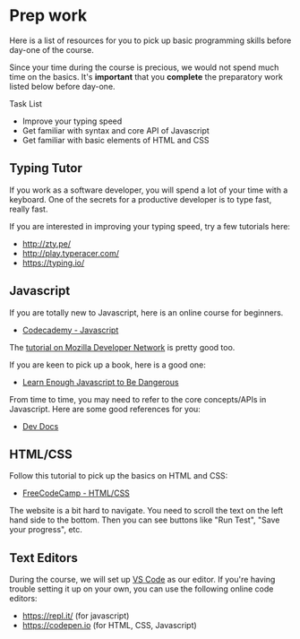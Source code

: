 # Prep work

Here is a list of resources for you to pick up basic programming skills before day-one of the course.

Since your time during the course is precious, we would not spend much time on the basics. It's **important** that you **complete** the preparatory work listed below before day-one.

Task List
- Improve your typing speed
- Get familiar with syntax and core API of Javascript
- Get familiar with basic elements of HTML and CSS

## Typing Tutor

If you work as a software developer, you will spend a lot of your time with a keyboard. One of the secrets for a productive developer is to type fast, really fast.

If you are interested in improving your typing speed, try a few tutorials here:
- http://zty.pe/
- http://play.typeracer.com/
- https://typing.io/

## Javascript

If you are totally new to Javascript, here is an online course for beginners.
- [Codecademy - Javascript](https://www.codecademy.com/learn/introduction-to-javascript)

The [tutorial on Mozilla Developer Network](https://developer.mozilla.org/en-US/docs/Web/JavaScript/A_re-introduction_to_JavaScript) is pretty good too.

If you are keen to pick up a book, here is a good one:
- [Learn Enough Javascript to Be Dangerous](https://www.learnenough.com/javascript-tutorial)

From time to time, you may need to refer to the core concepts/APIs in Javascript. Here are some good references for you:
- [Dev Docs](http://devdocs.io/javascript/)

## HTML/CSS

Follow this tutorial to pick up the basics on HTML and CSS:
- [FreeCodeCamp - HTML/CSS](https://www.freecodecamp.org/challenges/say-hello-to-html-elements)

The website is a bit hard to navigate. You need to scroll the text on the left hand side to the bottom. Then you can see buttons like "Run Test", "Save your progress", etc.

## Text Editors

During the course, we will set up [VS Code](https://code.visualstudio.com/) as our editor. If you're having trouble setting it up on your own, you can use the following online code editors:
- https://repl.it/ (for javascript)
- https://codepen.io (for HTML, CSS, Javascript)

